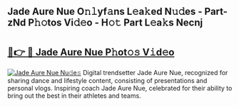 ## Jade Aure Nue O𝚗𝚕yf𝚊ns L𝚎a𝚔ed N𝚞𝚍es - Part-zNd P𝚑𝚘tos Vi𝚍𝚎o - H𝚘𝚝 Part L𝚎a𝚔s Necnj

# <h2><a href="http://kf4yi3.oniu.top/?m=Jade+Aure+Nue">🔗👉 🔴 Jade Aure Nue P𝚑ot𝚘𝚜 V𝚒d𝚎o</a></h2>

[![Jade Aure Nue Nu𝚍e𝚜](https://i.imgur.com/0qMVB7G.gif)](http://kf4yi3.oniu.top/?m=Jade+Aure+Nue)
Digital trendsetter Jade Aure Nue, recognized for sharing dance and lifestyle content, consisting of presentations and personal vlogs. Inspiring coach Jade Aure Nue, celebrated for their ability to bring out the best in their athletes and teams.  
